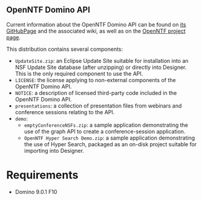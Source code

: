 OpenNTF Domino API
------------------

Current information about the OpenNTF Domino API can be found on [its GitHubPage](https://github.com/OpenNTF/org.openntf.domino) and the associated wiki, as well as on the [OpenNTF project page](http://www.openntf.org/main.nsf/project.xsp?r=project/OpenNTF%20Domino%20API).

This distribution contains several components:

 * `UpdateSite.zip`: an Eclipse Update Site suitable for installation into an NSF Update Site database (after unzipping) or directly into Designer. This is the only required component to use the API.
 * `LICENSE`: the license applying to non-external components of the OpenNTF Domino API.
 * `NOTICE`: a description of licensed third-party code included in the OpenNTF Domino API.
 * `presentations`: a collection of presentation files from webinars and conference sessions relating to the API.
 * `demo`:
   * `emptyConferenceNSFs.zip`: a sample application demonstrating the use of the graph API to create a conference-session application.
   * `OpenNTF Hyper Search Demo.zip`: a sample application demonstrating the use of Hyper Search, packaged as an on-disk project suitable for importing into Designer.

Requirements
============

- Domino 9.0.1 F10